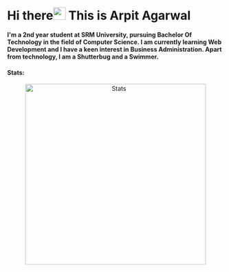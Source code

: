 # Hi there<img src="https://github.com/iamshubhamg/iamshubhamg/blob/master/Assests/Hi.gif" width="29px"> This is Arpit Agarwal

**I'm a 2nd year student at SRM University, pursuing Bachelor Of Technology in the field of Computer Science. I am currently learning Web Development and I have a keen interest in Business Administration. Apart from technology, I am a Shutterbug and a Swimmer.**

<!---
<table>
  <tr>
    <td>You are visitor</td>
    <td><img src="https://profile-counter.glitch.me/Arpit6375/count.svg" alt="vistor count" height="30" /></td>
  </tr>
</table>
--->

 #### Stats:
 <p align="center"> 
 
 <!--- <img src="https://activity-graph.herokuapp.com/graph?username=Arpit6375&bg_color=0d1017&color=00ff00&point=11b819&area=true&line=00ff00&hide_border=true" alt="Contribution graph" />  --->
 
  <img align="center" width="420" src="https://github-readme-stats.vercel.app/api?username=Arpit6375&show_icons=true&theme=midnight-purple" alt="Stats" />
</p>

<!---
Arpit6375/Arpit6375 is a ✨ special ✨ repository because its `README.md` (this file) appears on your GitHub profile.
You can click the Preview link to take a look at your changes.
--->
